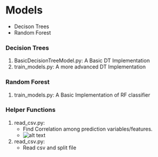 # Models
* Decison Trees
* Random Forest

### Decision Trees
1. BasicDecisionTreeModel.py: A Basic DT Implementation
2. train_models.py: A more advanced DT Implementation

### Random Forest
1. train_models.py: A Basic Implementation of RF classifier

### Helper Functions
1. read_csv.py:
    * Find Correlation among prediction variables/features.
    * ![alt text](https://i.imgur.com/5BDRJUc.png) 
2. read_csv.py:
    * Read csv and split file    
   
